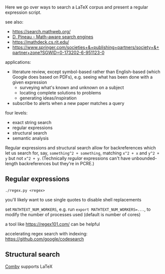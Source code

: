 Here we go over ways to search a LaTeX corpus and present a regular expression
script.

see also:
* https://search.mathweb.org/
* [D. Pineau - Math-aware search engines](https://www.groundai.com/project/math-aware-search-engines-physics-applications-and-overview/1)
* https://mathdeck.cs.rit.edu/
* https://www.springer.com/societies+&+publishing+partners/society+&+partner+zone?SGWID=0-173202-6-951123-0

applications:
* literature review, except symbol-based rather than English-based (which
  Google does based on PDFs), e.g. seeing what has been done with a given
  expression
  * surveying what's known and unknown on a subject
  * locating complete solutions to problems
  * generating ideas/inspiration
* subscribe to alerts when a new paper matches a query

four levels:
* exact string search
* regular expressions
* structural search
* semantic analysis

Regular expressions and structural search allow for backreferences which let us
search for, say, `something^2 + something`, matching `x^2 + x` and `y^2 + y`
but not `x^2 + y`.
(Technically _regular_ expressions can't have unbounded-length backreferences
but they're in PCRE.)


## Regular expressions

`./regex.py <regex>`

you'll likely want to use single quotes to disable shell replacements

set `MATHTEXT_NUM_WORKERS`, e.g. run `export MATHTEXT_NUM_WORKERS=...`, to
modify the number of processes used (default is number of cores)

a tool like https://regex101.com/ can be helpful

accelerating regex search with indexing:
https://github.com/google/codesearch

## Structural search

[Comby](https://comby.dev/docs/overview) supports LaTeX

